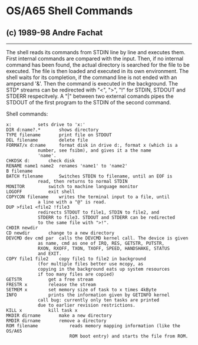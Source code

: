 #  OS/A65 Shell Commands

##  (c) 1989-98 Andre Fachat

* * *

The shell reads its commands from STDIN line by line and executes them. First
internal commands are compared with the input. Then, if no internal command
has been found, the actual directory is searched for the file to be executed.
The file is then loaded and executed in its own environment. The shell waits
for its completion, if the command line is not ended with an ampersand '&'.
Then the command is executed in the background. The STD* streams can be
redirected with "<", ">", "!" for STDIN, STDOUT and STDERR respecitvely. A "|"
between two external comands pipes the STDOUT of the first program to the
STDIN of the second command.

Shell commands:

    
    
    x:			sets drive to 'x:'
    DIR d:name?.*		shows directory
    TYPE filename		print file on STDOUT
    DEL filename		delete file
    FORMAT/x d:name		format disk in drive d:, format x (which is a 
    			number, see fsibm), and gives it a the name 
    			'name'.
    CHKDSK d:		check disk
    RENAME name1 name2	renames 'name1' to 'name2'
    B filename
    BATCH filename		Switches STDIN to filename, until an EOF is 
    			read, then returns to normal STDIN
    MONITOR			switch to machine language monitor
    LOGOFF			exit shell
    COPYCON filename	writes the terminal input to a file, until
    			a line with a "@" is read.
    DUP >file1 <file2 !file3
    			redirects STDOUT to file1, STDIN to file2, and
    			STDERR to file3. STDOUT and STDERR can be redirected
    			to the same file with ">!".
    CHDIR newdir
    CD newdir		change to a new directory
    DEVCMD dev cmd par	calls the DEVCMD kernel call. The device is given
    			as name, cmd as one of IRQ, RES, GETSTR, PUTSTR,
    			RXON, RXOFF, TXON, TXOFF, SPEED, HANDSHAKE, STATUS
    			and EXIT.
    COPY file1 file2	copy file1 to file2 in background
    			(for multiple files better use mcopy, as 
    			copying in the background eats up system resources
    			if too many files are copied)
    GETSTR			get a free stream
    FRESTR x		release the stream
    SETMEM x		set memory size of task to x times 4kByte
    INFO			prints the information given by GETINFO kernel
    			call bug: currently only ten tasks are printed 
    			due to earlier revision restrictions.
    KILL x			kill task x
    MKDIR dirname		make a new directory
    RMDIR dirname		remove a directory
    ROM filename            reads memory mapping information (like the OS/A65
                            ROM boot entry) and starts the file from ROM.
    

